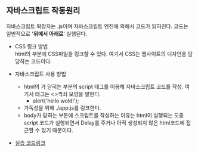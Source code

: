 ## 자바스크립트 작동원리   
 자바스크립트 확장자는 .js이며 자바스크립트 엔진에 의해서 코드가 읽혀진다. 코드는 일반적으로 '**위에서 아래로**' 실행된다.

* CSS 링크 방법  
html의 <head> 부분에 CSS파일을 링크할 수 있다. 여기서 CSS는 웹사이트의 디자인을 담당하는 코드이다. 

* 자바스크립트 사용 방법  
  * html의 </body>가 닫히는 부분의 script 태그를 이용해 자바스크립트 코드를 작성. 여기서 태그는 <>꺽쇠 모양을 말한다.
    * alert('hello wold!');
  * 가독성을 위해 ./app.js를 링크한다.
  * body가 닫히는 부분에 스크립트를 작성하는 이유는 html이 실행되는 도중 script 코드가 실행되면서 Delay를 주거나 아직 생성되지 않은 html코드에 접근할 수 있기 때문이다.

* [실습 코드링크](https://github.com/stemkorea7/javascript/blob/master/basic_javascript/chapter1/app.js)
